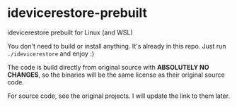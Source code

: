 # idevicerestore-prebuilt
idevicerestore prebuilt for Linux (and WSL)

You don't need to build or install anything. It's already in this repo.
Just run `./idevicerestore` and enjoy :)

The code is build directly from original source with <b>ABSOLUTELY NO CHANGES</b>, so the binaries will be the same license as their original source code.

For source code, see the original projects. I will update the link to them later.
